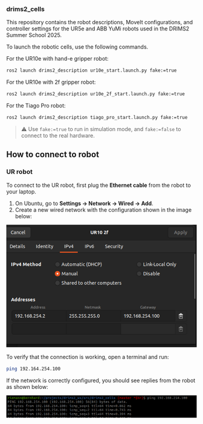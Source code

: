 ### drims2_cells

This repository contains the robot descriptions, MoveIt configurations, and controller settings for the UR5e and ABB YuMi robots used in the DRIMS2 Summer School 2025.

To launch the robotic cells, use the following commands.

For the UR10e with hand-e gripper robot:

```bash
ros2 launch drims2_description ur10e_start.launch.py fake:=true
```

For the UR10e with 2f gripper robot:

```bash
ros2 launch drims2_description ur10e_2f_start.launch.py fake:=true
```

<!-- For the ABB YuMi robot:
```bash
ros2 launch drims2_description yumi_start.launch.py fake:=true
``` -->

For the Tiago Pro robot:
```bash
ros2 launch drims2_description tiago_pro_start.launch.py fake:=true
```

> ⚠️  Use `fake:=true` to run in simulation mode, and `fake:=false` to connect to the real hardware.

## How to connect to robot

### UR robot

To connect to the UR robot, first plug the **Ethernet cable** from the robot to your laptop.  

1. On Ubuntu, go to **Settings → Network → Wired → Add**.  
2. Create a new wired network with the configuration shown in the image below:  

![Network Settings](media/network_settings.png)


To verify that the connection is working, open a terminal and run:

```bash
ping 192.164.254.100
```

If the network is correctly configured, you should see replies from the robot as shown below:

![Network Settings](media/ping.png)
